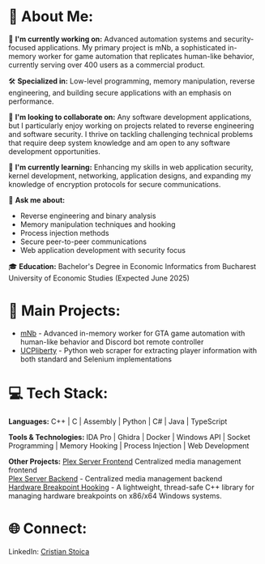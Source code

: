 # 💫 About Me:

🚀 **I'm currently working on:** Advanced automation systems and security-focused applications. My primary project is mNb, a sophisticated in-memory worker for game automation that replicates human-like behavior, currently serving over 400 users as a commercial product.

🛠️ **Specialized in:** Low-level programming, memory manipulation, reverse engineering, and building secure applications with an emphasis on performance.

🤝 **I'm looking to collaborate on:** Any software development applications, but I particularly enjoy working on projects related to reverse engineering and software security. I thrive on tackling challenging technical problems that require deep system knowledge and am open to any software development opportunities.  

🌱 **I'm currently learning:** Enhancing my skills in web application security, kernel development, networking, application designs, and expanding my knowledge of encryption protocols for secure communications.

💬 **Ask me about:**
- Reverse engineering and binary analysis
- Memory manipulation techniques and hooking
- Process injection methods
- Secure peer-to-peer communications
- Web application development with security focus

🎓 **Education:** Bachelor's Degree in Economic Informatics from Bucharest University of Economic Studies (Expected June 2025)

# 🚀 Main Projects:
- [mNb](https://github.com/Cristian0711/MNBRecode) - Advanced in-memory worker for GTA game automation with human-like behavior and Discord bot remote controller
- [UCPliberty](https://github.com/Cristian0711/ucpliberty) - Python web scraper for extracting player information with both standard and Selenium implementations

# 💻 Tech Stack:
**Languages:** C++ | C | Assembly | Python | C# | Java | TypeScript

**Tools & Technologies:** IDA Pro | Ghidra | Docker | Windows API | Socket Programming | Memory Hooking | Process Injection | Web Development

**Other Projects:**
[Plex Server Frontend](https://github.com/Cristian0711/torrenting-plex)  Centralized media management frontend  
[Plex Server Backend](https://github.com/Cristian0711/express-plex-backend) - Centralized media management backend  
[Hardware Breakpoint Hooking](https://github.com/Cristian0711/Hardware-Breakpoint-Hooking) - A lightweight, thread-safe C++ library for managing hardware breakpoints on x86/x64 Windows systems.  

# 🌐 Connect:
LinkedIn: [Cristian Stoica](https://www.linkedin.com/in/cristian-stoica-608b02212/)
